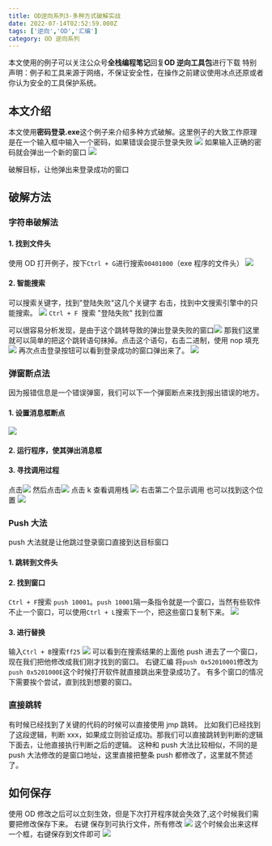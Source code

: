 ```yaml
---
title: OD逆向系列3-多种方式破解实战
date: 2022-07-14T02:52:59.000Z
tags: ['逆向','OD','汇编']
category: OD 逆向系列
---
```

  
本文使用的例子可以关注公众号**全栈编程笔记**回复**OD 逆向工具包**进行下载
特别声明：例子和工具来源于网络，不保证安全性，在操作之前建议使用冰点还原或者你认为安全的工具保护系统。

## 本文介绍

本文使用**密码登录.exe**这个例子来介绍多种方式破解。这里例子的大致工作原理是在一个输入框中输入一个密码，如果错误会提示登录失败
![](images/FsB5iSrvUpJiLEgaHu5VxM2NxyKm.png)
如果输入正确的密码就会弹出一个新的窗口
![](images/FrRSB9A4OpXWSL1x-_AVJaAHnhR2.png)

破解目标，让他弹出来登录成功的窗口

## 破解方法

### 字符串破解法

#### 1. 找到文件头

使用 OD 打开例子，按下`Ctrl + G`进行搜索`00401000`（exe 程序的文件头）
![](images/FmSIUsYoltnPUOb-ph7dAP8e-f-y.png)

#### 2. 智能搜索

可以搜索关键字，找到"登陆失败"这几个关键字
右击，找到中文搜索引擎中的只能搜索。
![](images/FtJdnLya3aH5Rp1nJU3HN_rAbJqV.png)
`Ctrl + F `搜索 "登陆失败" 找到位置

可以很容易分析发现，是由于这个跳转导致的弹出登录失败的窗口![](images/FmrHm1HCzYMI4BV5EOff9sSS3ToI.png)
那我们这里就可以简单的把这个跳转语句抹掉。点击这个语句，右击二进制，使用 nop 填充
![](images/FlJY9M3gtryOPe5P1vzcUiTi_bFN.png)
再次点击登录按钮可以看到登录成功的窗口弹出来了。
![](images/Ft_9Ximt-1uuhNZ7kAICT9dj0Idl.png)

### 弹窗断点法

因为报错信息是一个错误弹窗，我们可以下一个弹窗断点来找到报出错误的地方。

#### 1. 设置消息框断点

![](images/FhV3LEseONVJagbOpmsod8ZqayGt.png)

#### 2. 运行程序，使其弹出消息框

#### 3. 寻找调用过程

点击![](images/Fm98anaEgZiX08fguHf5LJkeXGLG.png)
然后点击![](images/FmJPbzEH6G2zRLPF1L-2HEkuN8CC.png)
点击 k 查看调用栈
![](images/FhC0AEdHuCjSth9bCQ-guFf5alaF.png)
右击第二个显示调用
也可以找到这个位置
![](images/FvizFzB89oW-YdWHu5sXY0HWyN-S.png)

### Push 大法

push 大法就是让他跳过登录窗口直接到达目标窗口

#### 1. 跳转到文件头

#### 2. 找到窗口

`Ctrl + F`搜索 `push 10001`。`push 10001`隔一条指令就是一个窗口，当然有些软件不止一个窗口，可以使用`Ctrl + L`搜索下一个，把这些窗口复制下来。
![](images/FqK0up3sKfMpJhI-oQVSrADoTlrE.png)

#### 3. 进行替换

输入`Ctrl + B`搜索`ff25`
![](images/FmV77-DDE8WTDQWlcSxGCvduqQoQ.png)
可以看到在搜索结果的上面他 push 进去了一个窗口，现在我们把他修改成我们刚才找到的窗口。
右键汇编 将`push 0x52010001`修改为 `push 0x5201000E`这个时候打开软件就直接跳出来登录成功了。
有多个窗口的情况下需要挨个尝试，直到找到想要的窗口。

### 直接跳转

有时候已经找到了关键的代码的时候可以直接使用 jmp 跳转。
比如我们已经找到了这段逻辑，判断 xxx，如果成立则验证成功。那我们可以直接跳转到判断的逻辑下面去，让他直接执行判断之后的逻辑。
这种和 push 大法比较相似，不同的是 push 大法修改的是窗口地址，这里直接把整条 push 都修改了，这里就不赘述了。

## 如何保存

使用 OD 修改之后可以立刻生效，但是下次打开程序就会失效了,这个时候我们需要把修改保存下来。
右键 保存到可执行文件，所有修改
![](images/FkhRwKhGFLaZLgODZIZmVv7D6KzI.png)
这个时候会出来这样一个框，右键保存到文件即可
![](images/Fm2sqfSug3DpatmZWzYLZYg53dS_.png)